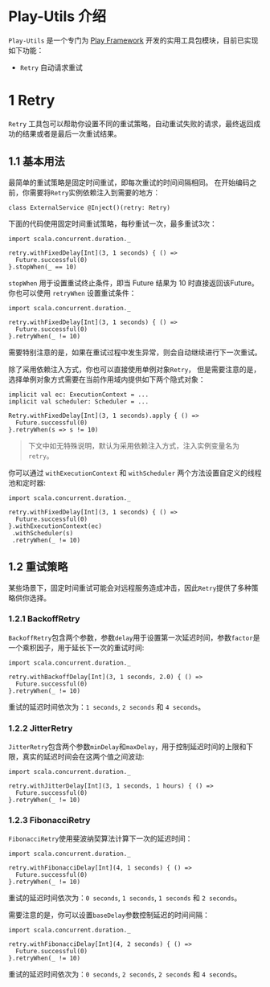 # Play-Utils 介绍
`Play-Utils` 是一个专门为 [Play Framework](https://www.playframework.com/) 开发的实用工具包模块，目前已实现如下功能：
-  `Retry` 自动请求重试 

# 1 Retry 
`Retry` 工具包可以帮助你设置不同的重试策略，自动重试失败的请求，最终返回成功的结果或者是最后一次重试结果。

## 1.1 基本用法
最简单的重试策略是固定时间重试，即每次重试的时间间隔相同。 在开始编码之前，你需要将`Retry`实例依赖注入到需要的地方：
```
class ExternalService @Inject()(retry: Retry)
```
下面的代码使用固定时间重试策略，每秒重试一次，最多重试3次：
```
import scala.concurrent.duration._

retry.withFixedDelay[Int](3, 1 seconds) { () =>
  Future.successful(0)
}.stopWhen(_ == 10)
```
`stopWhen` 用于设置重试终止条件，即当 Future 结果为 10 时直接返回该Future。你也可以使用 `retryWhen` 设置重试条件：
```
import scala.concurrent.duration._

retry.withFixedDelay[Int](3, 1 seconds) { () =>
  Future.successful(0)
}.retryWhen(_ != 10)
```
需要特别注意的是，如果在重试过程中发生异常，则会自动继续进行下一次重试。

除了采用依赖注入方式，你也可以直接使用单例对象`Retry`， 但是需要注意的是，选择单例对象方式需要在当前作用域内提供如下两个隐式对象：
```
implicit val ec: ExecutionContext = ...
implicit val scheduler: Scheduler = ...

Retry.withFixedDelay[Int](3, 1 seconds).apply { () =>
  Future.successful(0)
}.retryWhen(s => s != 10)
```

> 下文中如无特殊说明，默认为采用依赖注入方式，注入实例变量名为`retry`。

你可以通过 `withExecutionContext` 和 `withScheduler` 两个方法设置自定义的线程池和定时器:
```
import scala.concurrent.duration._

retry.withFixedDelay[Int](3, 1 seconds) { () =>
  Future.successful(0)
}.withExecutionContext(ec)
 .withScheduler(s)
 .retryWhen(_ != 10)
```

## 1.2 重试策略
某些场景下，固定时间重试可能会对远程服务造成冲击，因此`Retry`提供了多种策略供你选择。

### 1.2.1 BackoffRetry
`BackoffRetry`包含两个参数，参数`delay`用于设置第一次延迟时间，参数`factor`是一个乘积因子，用于延长下一次的重试时间:
```
import scala.concurrent.duration._

retry.withBackoffDelay[Int](3, 1 seconds, 2.0) { () =>
  Future.successful(0)
}.retryWhen(_ != 10)
```
重试的延迟时间依次为：`1 seconds`, `2 seconds` 和 `4 seconds`。

### 1.2.2 JitterRetry
`JitterRetry`包含两个参数`minDelay`和`maxDelay`，用于控制延迟时间的上限和下限，真实的延迟时间会在这两个值之间波动:
```
import scala.concurrent.duration._

retry.withJitterDelay[Int](3, 1 seconds, 1 hours) { () =>
  Future.successful(0)
}.retryWhen(_ != 10)
```

### 1.2.3 FibonacciRetry
`FibonacciRetry`使用斐波纳契算法计算下一次的延迟时间：
```
import scala.concurrent.duration._

retry.withFibonacciDelay[Int](4, 1 seconds) { () =>
  Future.successful(0)
}.retryWhen(_ != 10)
```
重试的延迟时间依次为：`0 seconds`, `1 seconds`, `1 seconds` 和 `2 seconds`。   

需要注意的是，你可以设置`baseDelay`参数控制延迟的时间间隔：
```
import scala.concurrent.duration._

retry.withFibonacciDelay[Int](4, 2 seconds) { () =>
  Future.successful(0)
}.retryWhen(_ != 10)
```
重试的延迟时间依次为：`0 seconds`, `2 seconds`, `2 seconds` 和 `4 seconds`。